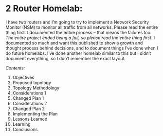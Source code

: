 # 2 Router Homelab:

I have two routers and I’m going to try to implement a Network Security Monitor (NSM) to monitor all traffic from all networks. Please read the entire thing first. I documented the entire process – that means the failures too. _The entire project ended being a fail, so please read the entire thing first_. I documented so much and want this published to show a growth and thought process behind decisions, and to document things I’ve done when I do future homelabs. I’ve done another homelab similar to this but I didn’t document everything, so I don’t remember the exact layout. 

*Contents:* 
1.	Objectives
2.	Proposed topology 
3.	Topology Methodology 
4.	Considerations 1
5.	Changed Plan 1
6.	Considerations 2
7.	Changed Plan 2
8.	Implementing the Plan
9.	Lessons Learned
10.	Learning
11. Conclusions
